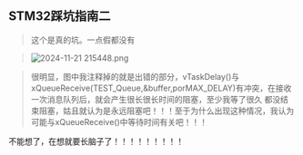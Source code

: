 ## STM32踩坑指南二

> 这个是真的坑。一点假都没有

> ![ 2024-11-21 215448.png](https://s2.loli.net/2024/11/21/TRJfliHsmkYdzbG.png)

> 很明显，图中我注释掉的就是出错的部分，vTaskDelay()与xQueueReceive(TEST_Queue,&buffer,porMAX_DELAY)有冲突，在接收一次消息队列后，就会产生很长很长时间的阻塞，至少我等了很久 都没结束阻塞，姑且就认为是永远阻塞吧！！！至于为什么出现这种情况，我认为可能与xQueueReceive()中等待时间有关吧！！！

不能想了，在想就要长脑子了！！！！！！！！！